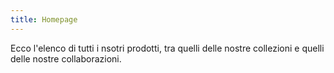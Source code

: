 ```yaml
---
title: Homepage
---
```


Ecco l'elenco di tutti i nsotri prodotti, tra quelli delle nostre collezioni e quelli delle nostre collaborazioni.
